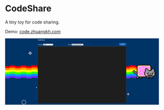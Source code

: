 # CodeShare

A tiny toy for code sharing.

Demo: [code.zhuangkh.com](https://code.zhuangkh.com)

![😹](./images/nyan.gif)

